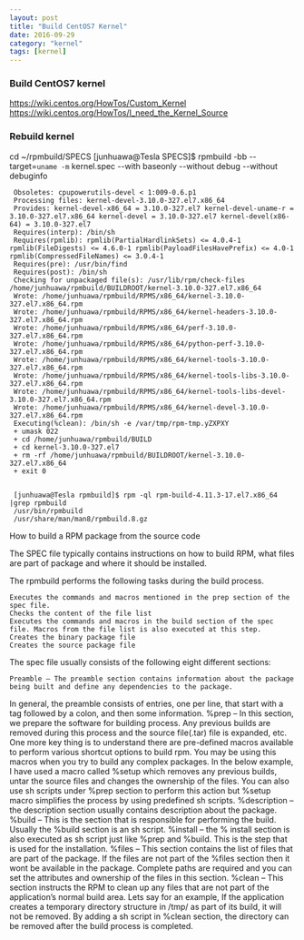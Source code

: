 ```yaml
---
layout: post
title: "Build CentOS7 Kernel"
date: 2016-09-29
category: "kernel" 
tags: [kernel]
---
```

### Build CentOS7 kernel

https://wiki.centos.org/HowTos/Custom_Kernel
https://wiki.centos.org/HowTos/I_need_the_Kernel_Source

### Rebuild kernel

cd ~/rpmbuild/SPECS
[junhuawa@Tesla SPECS]$ rpmbuild -bb --target=`uname -m` kernel.spec --with baseonly --without debug --without debuginfo

     Obsoletes: cpupowerutils-devel < 1:009-0.6.p1
     Processing files: kernel-devel-3.10.0-327.el7.x86_64
     Provides: kernel-devel-x86_64 = 3.10.0-327.el7 kernel-devel-uname-r = 3.10.0-327.el7.x86_64 kernel-devel = 3.10.0-327.el7 kernel-devel(x86-64) = 3.10.0-327.el7
     Requires(interp): /bin/sh
     Requires(rpmlib): rpmlib(PartialHardlinkSets) <= 4.0.4-1 rpmlib(FileDigests) <= 4.6.0-1 rpmlib(PayloadFilesHavePrefix) <= 4.0-1 rpmlib(CompressedFileNames) <= 3.0.4-1
     Requires(pre): /usr/bin/find
     Requires(post): /bin/sh
     Checking for unpackaged file(s): /usr/lib/rpm/check-files /home/junhuawa/rpmbuild/BUILDROOT/kernel-3.10.0-327.el7.x86_64
     Wrote: /home/junhuawa/rpmbuild/RPMS/x86_64/kernel-3.10.0-327.el7.x86_64.rpm
     Wrote: /home/junhuawa/rpmbuild/RPMS/x86_64/kernel-headers-3.10.0-327.el7.x86_64.rpm
     Wrote: /home/junhuawa/rpmbuild/RPMS/x86_64/perf-3.10.0-327.el7.x86_64.rpm
     Wrote: /home/junhuawa/rpmbuild/RPMS/x86_64/python-perf-3.10.0-327.el7.x86_64.rpm
     Wrote: /home/junhuawa/rpmbuild/RPMS/x86_64/kernel-tools-3.10.0-327.el7.x86_64.rpm
     Wrote: /home/junhuawa/rpmbuild/RPMS/x86_64/kernel-tools-libs-3.10.0-327.el7.x86_64.rpm
     Wrote: /home/junhuawa/rpmbuild/RPMS/x86_64/kernel-tools-libs-devel-3.10.0-327.el7.x86_64.rpm
     Wrote: /home/junhuawa/rpmbuild/RPMS/x86_64/kernel-devel-3.10.0-327.el7.x86_64.rpm
     Executing(%clean): /bin/sh -e /var/tmp/rpm-tmp.yZXPXY
     + umask 022
     + cd /home/junhuawa/rpmbuild/BUILD
     + cd kernel-3.10.0-327.el7
     + rm -rf /home/junhuawa/rpmbuild/BUILDROOT/kernel-3.10.0-327.el7.x86_64
     + exit 0


     [junhuawa@Tesla rpmbuild]$ rpm -ql rpm-build-4.11.3-17.el7.x86_64 |grep rpmbuild
     /usr/bin/rpmbuild
     /usr/share/man/man8/rpmbuild.8.gz

How to build a RPM package from the source code

The SPEC file typically contains instructions on how to build RPM, what files are part of package and where it should be installed.

The rpmbuild performs the following tasks during the build process.

    Executes the commands and macros mentioned in the prep section of the spec file.
    Checks the content of the file list
    Executes the commands and macros in the build section of the spec file. Macros from the file list is also executed at this step.
    Creates the binary package file
    Creates the source package file


The spec file usually consists of the following eight different sections:

    Preamble – The preamble section contains information about the package being built and define any dependencies to the package. 
In general, the preamble consists of entries, one per line, that start with a tag followed by a colon, and then some information.
    %prep – In this section, we prepare the software for building process. 
Any previous builds are removed during this process and the source file(.tar) file is expanded, etc.
    One more key thing is to understand there are pre-defined macros available to perform various shortcut options to build rpm. 
You may be using this macros when you try to build any complex packages. 
In the below example, I have used a macro called %setup which removes any previous builds, 
untar the source files and changes the ownership of the files. 
You can also use sh scripts under %prep section to perform this action but %setup macro simplifies the process by using predefined sh scripts.
    %description – the description section usually contains description about the package.
    %build – This is the section that is responsible for performing the build. Usually the %build section is an sh script.
    %install – the % install section is also executed as sh script just like %prep and %build. This is the step that is used for the installation.
    %files – This section contains the list of files that are part of the package. 
If the files are not part of the %files section then it wont be available in the package. 
Complete paths are required and you can set the attributes and ownership of the files in this section.
    %clean – This section instructs the RPM to clean up any files that are not part of the application’s normal build area. 
Lets say for an example, If the application creates a temporary directory structure in /tmp/ as part of its build, it will not be removed. 
By adding a sh script in %clean section, the directory can be removed after the build process is completed.

